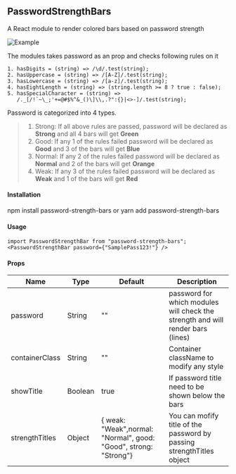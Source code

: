 ## PasswordStrengthBars

A React module to render colored bars based on password strength

![Example]('./Image.PNG')

The modules takes password as an prop and checks following rules on it

```
1. hasDigits = (string) => /\d/.test(string);
2. hasUppercase = (string) => /[A-Z]/.test(string);
3. hasLowercase = (string) => /[a-z]/.test(string);
4. hasEightLength = (string) => (string.length >= 8 ? true : false);
5. hasSpecialCharacter = (string) =>
   /._[/!`~\_;'+=@#$%^&_()\]\\,.?":{}|<>-]/.test(string);
```

Password is categorized into 4 types.

> 1.  Strong: If all above rules are passed, password will be declared as **Strong** and all 4 bars will get **Green**
> 2.  Good: If any 1 of the rules failed password will be declared as **Good** and 3 of the bars will get **Blue**
> 3.  Normal: If any 2 of the rules failed password will be declared as **Normal** and 2 of the bars will get **Orange**
> 4.  Weak: If any 3 of the rules failed password will be declared as **Weak** and 1 of the bars will get **Red**

#### Installation

npm install password-strength-bars
or
yarn add password-strength-bars

#### Usage

```
import PasswordStrengthBar from "password-strength-bars";
<PasswordStrengthBar password={"SamplePass123!"} />
```

#### Props

| Name           | Type    | Default                                                          | Description                                                                     |
| -------------- | ------- | ---------------------------------------------------------------- | ------------------------------------------------------------------------------- |
| password       | String  | ""                                                               | password for which modules will check the strength and will render bars (lines) |
| containerClass | String  | ""                                                               | Container className to modify any style                                         |
| showTitle      | Boolean | true                                                             | If password title need to be shown below the bars                               |
| strengthTitles | Object  | { weak: "Weak",normal: "Normal", good: "Good", strong: "Strong"} | You can mofify title of the password by passing strengthTitles object           |
